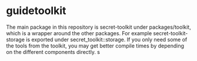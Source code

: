 # guidetoolkit
The main package in this repository is secret-toolkit under packages/toolkit, which is a wrapper around the other packages. For example secret-toolkit-storage is exported under secret_toolkit::storage. If you only need some of the tools from the toolkit, you may get better compile times by depending on the different components directly.
s
